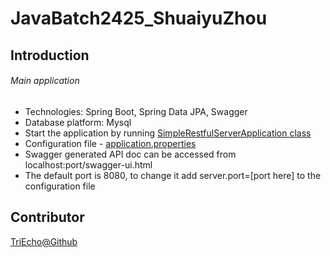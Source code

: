 # JavaBatch2425_ShuaiyuZhou
## Introduction
###### Main application
- Technologies: Spring Boot, Spring Data JPA, Swagger
- Database platform: Mysql
- Start the application by running [SimpleRestfulServerApplication class](https://github.com/TriEcho/JavaBatch2425_ShuaiyuZhou/blob/master/simpleRestfulServer/src/main/java/com/antra/simpleRestfulServer/SimpleRestfulServerApplication.java)
- Configuration file - [application.properties](https://github.com/TriEcho/JavaBatch2425_ShuaiyuZhou/blob/master/simpleRestfulServer/src/main/resources/application.properties)
- Swagger generated API doc can be accessed from localhost:port/swagger-ui.html
- The default port is 8080, to change it add server.port=[port here] to the configuration file
## Contributor
[TriEcho@Github](https://github.com/TriEcho)

